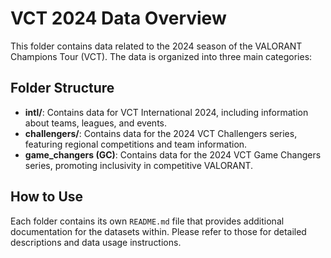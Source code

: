 # VCT 2024 Data Overview

This folder contains data related to the 2024 season of the VALORANT Champions Tour (VCT). The data is organized into three main categories:

## Folder Structure

- **intl/**: Contains data for VCT International 2024, including information about teams, leagues, and events.
- **challengers/**: Contains data for the 2024 VCT Challengers series, featuring regional competitions and team information.
- **game_changers (GC)**: Contains data for the 2024 VCT Game Changers series, promoting inclusivity in competitive VALORANT.

## How to Use
Each folder contains its own `README.md` file that provides additional documentation for the datasets within. Please refer to those for detailed descriptions and data usage instructions.

